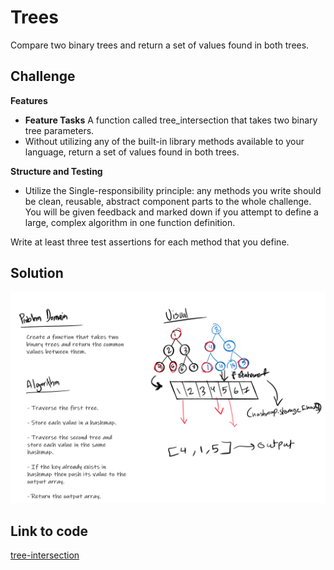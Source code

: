# Trees
 Compare two binary trees and return a set of values found in both trees.
## Challenge

**Features**
  - **Feature Tasks**
   A function called tree_intersection that takes two binary tree parameters.
  - Without utilizing any of the built-in library methods available to your language, return a set of values found in both trees.

**Structure and Testing**
- Utilize the Single-responsibility principle: any methods you write should be clean, reusable, abstract component parts to the whole challenge. You will be given feedback and marked down if you attempt to define a large, complex algorithm in one function definition.

Write at least three test assertions for each method that you define.


## Solution

![tree-intersection](../assets/tree-intersection.png)


## Link to code
[tree-intersection](./tree-intersection.js)
